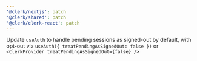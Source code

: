 ```yaml
---
'@clerk/nextjs': patch
'@clerk/shared': patch
'@clerk/clerk-react': patch
---
```


Update `useAuth` to handle pending sessions as signed-out by default, with opt-out via `useAuth({ treatPendingAsSignedOut: false })` or `<ClerkProvider treatPendingAsSignedOut={false} />`
